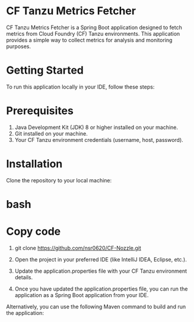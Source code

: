 # CF Tanzu Metrics Fetcher
CF Tanzu Metrics Fetcher is a Spring Boot application designed to fetch metrics from Cloud Foundry (CF) Tanzu environments. This application provides a simple way to collect metrics for analysis and monitoring purposes.

# Getting Started
To run this application locally in your IDE, follow these steps:

# Prerequisites
1. Java Development Kit (JDK) 8 or higher installed on your machine.
2. Git installed on your machine.
3. Your CF Tanzu environment credentials (username, host, password).

# Installation
Clone the repository to your local machine:

# bash
# Copy code
1. git clone https://github.com/nsr0620/CF-Nozzle.git

2. Open the project in your preferred IDE (like IntelliJ IDEA, Eclipse, etc.).

3. Update the application.properties file with your CF Tanzu environment details.

4. Once you have updated the application.properties file, you can run the application as a Spring Boot application from your IDE.

Alternatively, you can use the following Maven command to build and run the application:

